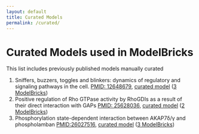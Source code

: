 ```yaml
---
layout: default
title: Curated Models
permalink: /curated/
---
```


# Curated Models used in ModelBricks

This list includes previously published models manually curated 

<ol>
<li> Sniffers, buzzers, toggles and blinkers: dynamics of regulatory and signaling pathways in the cell. 
<a href="https://www.ncbi.nlm.nih.gov/pubmed/12648679">PMID: 12648679</a>, <a href="/CM_tyson">curated model</a> (<a href="/modelbrickslist#tyson">3 ModelBricks</a>)
  
</li> 
<li> Positive regulation of Rho GTPase activity by RhoGDIs as a result of their direct interaction with GAPs <a href="https://www.ncbi.nlm.nih.gov/pubmed/25628036">PMID: 25628036</a>, <a href="/CM_RhoGTP_GDI/">curated model</a> (<a href="">2 ModelBricks</a>)
 
</li>
<li> Phosphorylation state-dependent interaction between AKAP7δ/γ and phospholamban 
<a href="https://www.ncbi.nlm.nih.gov/pubmed/26027516">PMID:26027516</a>, <a href="/CM_AKAP7_complete">curated model</a> (<a href="/modelbrickslist#akap7">3 ModelBricks</a>)

</li>

</ol>

